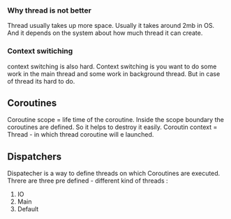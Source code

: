 ### Why thread is not better 

Thread usually takes up more space. Usually it takes around 2mb in OS. And it depends on the system about how much thread it can create. 

### Context switiching
context switching is also hard. Context switching is you want to  do some work in the main thread and some work in background thread. But in case of thread its hard to do. 

## Coroutines 
Coroutine scope = life time of the coroutine. Inside the scope boundary the coroutines are defined. So it helps to destroy it easily.
Coroutin context = Thread  - in which thread coroutine will e launched. 

## Dispatchers 
Dispatecher is a way to define threads on which Coroutines are executed.  Threre are three pre defined - different kind of threads : 
1. IO
2. Main
3. Default



